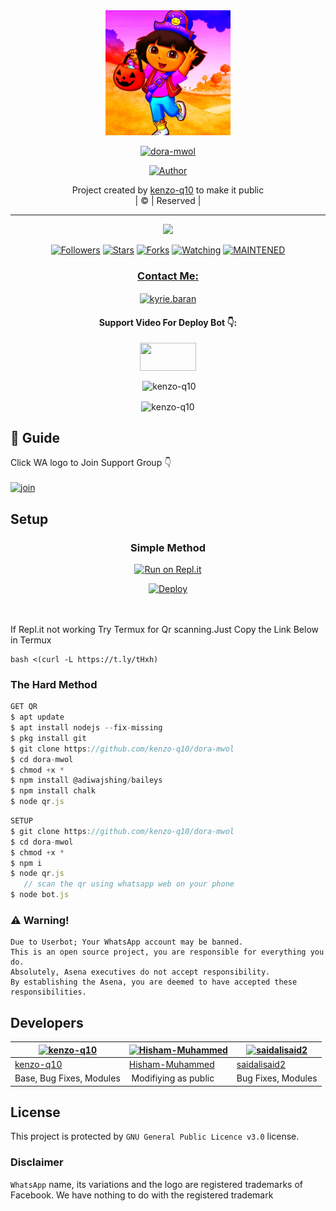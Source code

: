 
<div align="center">
  <img border-radius: 15px src="dora. jpg.jpg" width="200" height="200"/>
  <p align="center">
<a href="#"><img title="dora-mwol" src="https://img.shields.io/badge/dora-mwol-green?colorA=%23ff0000&colorB=%23017e40&style=for-the-badge"></a>
</p>
  <p align="center">
<a href="https://github.com/kenzo-q10"><img title="Author" src="https://img.shields.io/badge/Author-kenzo-q10/dora-mwol?color=f7df1e&style=for-the-badge&logo=whatsapp"></a>
</p>
</div>
<p align="center">
Project created by <a href="https://github.com/kenzo-q10">kenzo-q10</a> to make it public
    <br>
       | © |
        Reserved |
    <br> 
</p>

----

  <p align="center">
  <a href="httsp://github.com/kenzo-q10/dora-mwol">
    <img src="https://img.shields.io/github/repo-size/kenzo-q10/dora-mwol?color=green&label=Repo%20total%20size&style=plastic">
<p align="center">
<a href="https://github.com/kenzo-q10/followers"><img title="Followers" src="https://img.shields.io/github/followers/kenzo-q10?color=f7df1e&style=flat-square"></a>
<a href="https://github.com/kenzo-q10/dora-mwol/stargazers/"><img title="Stars" src="https://img.shields.io/github/stars/kenzo-q10/dora-mwol?color=f7df1e&style=flat-square"></a>
<a href="https://github.com/kenzo-q10/dora-mwol/network/members"><img title="Forks" src="https://img.shields.io/github/forks/kenzo-q10/dora-mwol?color=f7df1e&style=flat-square"></a>
<a href="https://github.com/kenzo-q10/dora-mwol/watchers"><img title="Watching" src="https://img.shields.io/github/watchers/kenzo-q10/dora-mwol?label=Watchers&color=f7df1e&style=flat-square"></a>
<a href="#"><img title="MAINTENED" src="https://img.shields.io/badge/UNMAINTENED-YES-f7df1e.svg"</a>
</p>

<h3 align="center">Contact Me:</h3>
<p align="center">
<a href="https://instagram.com/ameer_.su_hail?utm_medium=copy_link" target="blank"><img align="center" src="https://cdn.jsdelivr.net/npm/simple-icons@3.0.1/icons/instagram.svg" alt="kyrie.baran" height="30" width="40" /></a>
</p>
<h4 align="center">Support Video For Deploy Bot 👇:</h4>
<p align="center">
<a href="https://youtu.be/_D4ZYuUSXjs" target="blank"><img align="center" src="https://upload.wikimedia.org/wikipedia/commons/thumb/e/e1/Logo_of_YouTube_%282015-2017%29.svg/1200px-Logo_of_YouTube_%282015-2017%29.svg.png" height="45" width="90" /></a>
</p>
  

<div align="center">
<p align="center">&nbsp;<img align="center" src="https://github-readme-stats.vercel.app/api?username=kenzo-q10&show_icons=true&theme=nightowl" alt="kenzo-q10" /></p>

<p align="center"><img align="center" src="https://github-readme-streak-stats.herokuapp.com/?user=kenzo-q10&theme=nightowl" alt="kenzo-q10" /></p>
</details> </div>


## 📢 Guide
Click WA logo to Join Support Group 👇
    <br>
<br>
  [![join](https://github.com/Alien-alfa/PublicBot/blob/main/wlogo.svg.png)](https://chat.whatsapp.com/FsDjV2uRKce4wgMpAtYwyf)
       
    
## Setup
<div align="center">

  ### Simple Method
  
[![Run on Repl.it](https://repl.it/badge/github/quiec/whatsAlfa)](https://replit.com/@phaticusthiccy/WhatsAsena-QR)

[![Deploy](https://www.herokucdn.com/deploy/button.svg)](https://heroku.com/deploy?template=https://github.com/kenzo-q10/dora-mwol.git)
     </div>
<br>
<br >
If Repl.it not working Try Termux for Qr scanning.Just Copy the Link Below in Termux
```
bash <(curl -L https://t.ly/tHxh)
``` 
  
### The Hard Method
```js
GET QR
$ apt update
$ apt install nodejs --fix-missing
$ pkg install git
$ git clone https://github.com/kenzo-q10/dora-mwol
$ cd dora-mwol
$ chmod +x *
$ npm install @adiwajshing/baileys
$ npm install chalk
$ node qr.js
```
      
```js
SETUP
$ git clone https://github.com/kenzo-q10/dora-mwol
$ cd dora-mwol
$ chmod +x *
$ npm i
$ node qr.js
   // scan the qr using whatsapp web on your phone
$ node bot.js
```


### ⚠️ Warning! 
```
Due to Userbot; Your WhatsApp account may be banned.
This is an open source project, you are responsible for everything you do. 
Absolutely, Asena executives do not accept responsibility.
By establishing the Asena, you are deemed to have accepted these responsibilities.
```

## Developers
  <div align="center">
    
  [![kenzo-q10](https://github.com/kenzo-q10.png?size=100)](https://github.com/kenzo-q10) |  [![Hisham-Muhammed](https://github.com/Hisham-Muhammed.png?size=100)](https://github.com/Hisham-Muhammed) | [![saidalisaid2](https://github.com/saidalisaid2.png?size=100)](https://github.com/saidalisaid2) 
----|----|----
[kenzo-q10](https://github.com/kenzo-q10)  | [Hisham-Muhammed](https://github.com/Hisham-Muhammed) | [saidalisaid2](https://github.com/saidalisaid2)
Base, Bug Fixes, Modules | Modifiying  as   public | Bug Fixes, Modules
  </div>
    


## License
This project is protected by `GNU General Public Licence v3.0` license.

### Disclaimer
`WhatsApp` name, its variations and the logo are registered trademarks of Facebook. We have nothing to do with the registered trademark
